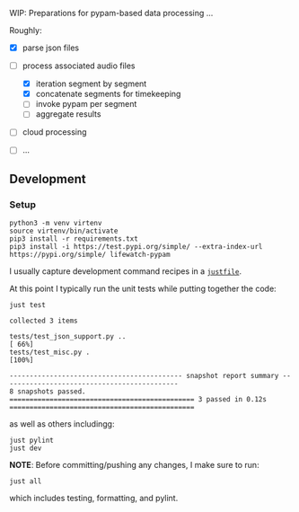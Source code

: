 WIP: Preparations for pypam-based data processing ...

Roughly:

- [x] parse json files
- [ ] process associated audio files
    - [x] iteration segment by segment
    - [x] concatenate segments for timekeeping
    - [ ] invoke pypam per segment
    - [ ] aggregate results
- [ ] cloud processing
- [ ] ...


## Development

### Setup

```shell
python3 -m venv virtenv
source virtenv/bin/activate
pip3 install -r requirements.txt
pip3 install -i https://test.pypi.org/simple/ --extra-index-url https://pypi.org/simple/ lifewatch-pypam
```

I usually capture development command recipes in a [`justfile`](justfile).

At this point I typically run the unit tests while putting together the code:

```shell
just test
```
```text
collected 3 items

tests/test_json_support.py ..                                                                            [ 66%]
tests/test_misc.py .                                                                                     [100%]

------------------------------------------- snapshot report summary --------------------------------------------
8 snapshots passed.
============================================== 3 passed in 0.12s ==============================================
```

as well as others includingg:
```shell
just pylint
just dev
```

**NOTE**: Before committing/pushing any changes, I make sure to run:

    just all

which includes testing, formatting, and pylint.
